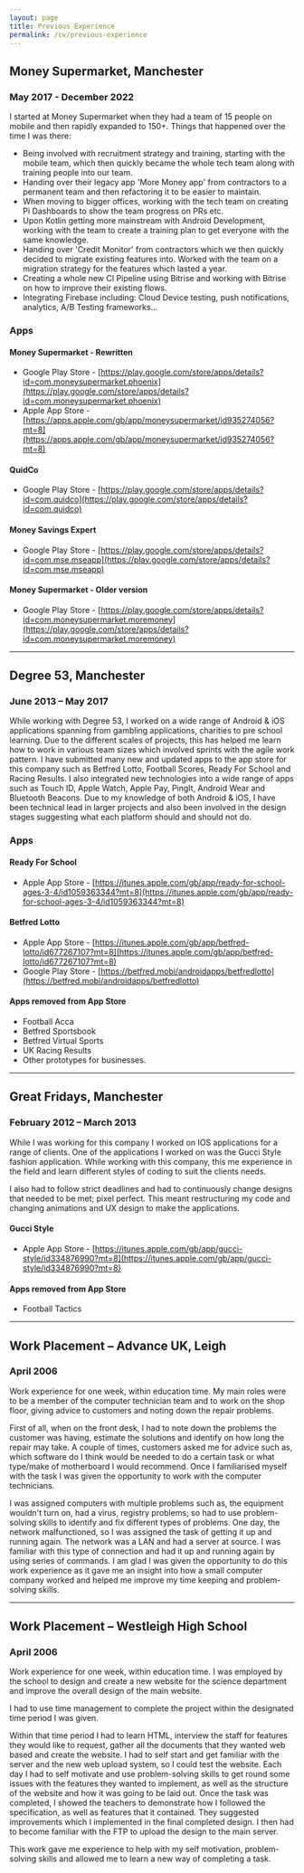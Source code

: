 ```yaml
---
layout: page
title: Previous Experience
permalink: /cv/previous-experience
---
```

## Money Supermarket, Manchester

### May 2017 - December 2022

I started at Money Supermarket when they had a team of 15 people on mobile and then rapidly expanded to 150+. 
Things that happened over the time I was there:
* Being involved with recruitment strategy and training, starting with the mobile team, which then quickly became the whole tech team along with training people into our team.
* Handing over their legacy app 'More Money app' from contractors to a permanent team  and then refactoring it to be easier to maintain. 
* When moving to bigger offices, working with the tech team on creating Pi Dashboards to show the team progress on PRs etc. 
* Upon Kotlin getting more mainstream with Android Development, working with the team to create a training plan to get everyone with the same knowledge. 
* Handing over 'Credit Monitor' from contractors which we then quickly decided to migrate existing features into. Worked with the team on a migration strategy for the features which lasted a year.
* Creating a whole new CI Pipeline using Bitrise and working with Bitrise on how to improve their existing flows. 
* Integrating Firebase including: Cloud Device testing, push notifications, analytics, A/B Testing frameworks...

### Apps

#### Money Supermarket - Rewritten

* Google Play Store \- [https://play.google.com/store/apps/details?id=com.moneysupermarket.phoenix](https://play.google.com/store/apps/details?id=com.moneysupermarket.phoenix)
* Apple App Store \- [https://apps.apple.com/gb/app/moneysupermarket/id935274056?mt=8](https://apps.apple.com/gb/app/moneysupermarket/id935274056?mt=8)

#### QuidCo

* Google Play Store \- [https://play.google.com/store/apps/details?id=com.quidco](https://play.google.com/store/apps/details?id=com.quidco)

#### Money Savings Expert

* Google Play Store \- [https://play.google.com/store/apps/details?id=com.mse.mseapp](https://play.google.com/store/apps/details?id=com.mse.mseapp)

#### Money Supermarket - Older version

* Google Play Store \- [https://play.google.com/store/apps/details?id=com.moneysupermarket.moremoney](https://play.google.com/store/apps/details?id=com.moneysupermarket.moremoney)

---

## Degree 53, Manchester

### June 2013 – May 2017

While working with Degree 53, I worked on a wide range of Android & iOS applications spanning from gambling applications, charities to pre school learning. Due to the different scales of projects, this has helped me learn how to work in various team sizes which involved sprints with the agile work pattern. I have submitted many new and updated apps to the app store for this company such as Betfred Lotto, Football Scores, Ready For School and Racing Results. I also integrated new technologies into a wide range of apps such as Touch ID, Apple Watch, Apple Pay, PingIt, Android Wear and Bluetooth Beacons. Due to my knowledge of both Android & iOS, I have been technical lead in larger projects and also been involved in the design stages suggesting what each platform should and should not do.

### Apps

#### Ready For School

* Apple App Store \- [https://itunes.apple.com/gb/app/ready-for-school-ages-3-4/id1059363344?mt=8](https://itunes.apple.com/gb/app/ready-for-school-ages-3-4/id1059363344?mt=8)

#### Betfred Lotto

* Apple App Store \- [https://itunes.apple.com/gb/app/betfred-lotto/id677267107?mt=8](https://itunes.apple.com/gb/app/betfred-lotto/id677267107?mt=8)
* Google Play Store \- [https://betfred.mobi/androidapps/betfredlotto](https://betfred.mobi/androidapps/betfredlotto)

#### Apps removed from App Store

* Football Acca
* Betfred Sportsbook
* Betfred Virtual Sports
* UK Racing Results
* Other prototypes for businesses.

---

## Great Fridays, Manchester

### February 2012 – March 2013

While I was working for this company I worked on IOS applications for a range of clients. One of the applications I worked on was the Gucci Style fashion application. While working with this company, this me experience in the field and learn different styles of coding to suit the clients needs.

I also had to follow strict deadlines and had to continuously change designs that needed to be met; pixel perfect. This meant restructuring my code and changing animations and UX design to make the applications.

#### Gucci Style

* Apple App Store \- [https://itunes.apple.com/gb/app/gucci-style/id334876990?mt=8](https://itunes.apple.com/gb/app/gucci-style/id334876990?mt=8)

#### Apps removed from App Store

* Football Tactics

---

## Work Placement – Advance UK, Leigh

### April 2006

Work experience for one week, within education time. My main roles were to be a member of the computer technician team and to work on the shop floor, giving advice to customers and noting down the repair problems.

First of all, when on the front desk, I had to note down the problems the customer was having, estimate the solutions and identify on how long the repair may take. A couple of times, customers asked me for advice such as, which software do I think would be needed to do a certain task or what type/make of motherboard I would recommend. Once I familiarised myself with the task I was given the opportunity to work with the computer technicians.

I was assigned computers with multiple problems such as, the equipment wouldn't turn on, had a virus, registry problems; so had to use problem-solving skills to identify and fix different types of problems. One day, the network malfunctioned, so I was assigned the task of getting it up and running again. The network was a LAN and had a server at source. I was familiar with this type of connection and had it up and running again by using series of commands. I am glad I was given the opportunity to do this work experience as it gave me an insight into how a small computer company worked and helped me improve my time keeping and problem-solving skills.

---

## Work Placement – Westleigh High School

### April 2006

Work experience for one week, within education time. I was employed by the school to design and create a new website for the science department and improve the overall design of the main website.

I had to use time management to complete the project within the designated time period I was given.

Within that time period I had to learn HTML, interview the staff for features they would like to request, gather all the documents that they wanted web based and create the website. I had to self start and get familiar with the server and the new web upload system, so I could test the website. Each day I had to self motivate and use problem-solving skills to get round some issues with the features they wanted to implement, as well as the structure of the website and how it was going to be laid out.  Once the task was completed, I showed the teachers to demonstrate how I followed the specification, as well as features that it contained. They suggested improvements which I implemented in the final completed design. I then had to become familiar with the FTP to upload the design to the main server.

This work gave me experience to help with my self motivation, problem-solving skills and allowed me to learn a new way of completing a task.
